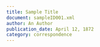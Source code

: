 ```yaml
---
title: Sample Title
document: sampleID001.xml
author: An Author
publication_date: April 12, 1872
category: correspondence
---
```

